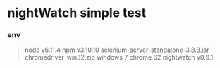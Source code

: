 # nightWatch simple test 
### env
> node v6.11.4
> npm  v3.10.10
> selenium-server-standalone-3.8.3.jar
> chromedriver_win32.zip
> windows 7 chrome 62
> nightwatch  v0.9.1
